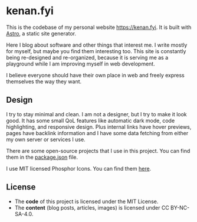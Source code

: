 # kenan.fyi

This is the codebase of my personal website https://kenan.fyi. It is built with [Astro](https://astro.build), a static site generator.

Here I blog about software and other things that interest me. I write mostly for myself, but maybe you find them interesting too. This site is constantly being re-designed and re-organized, because it is serving me as a playground while I am improving myself in web development.

I believe everyone should have their own place in web and freely express themselves the way they want.

## Design

I try to stay minimal and clean. I am not a designer, but I try to make it look good. It has some small QoL features like automatic dark mode, code highlighting, and responsive design. Plus internal links have hover previews, pages have backlink information and I have some data fetching from either my own server or services I use.

There are some open-source projects that I use in this project. You can find them in the [package.json](./package.json) file.

I use MIT licensed Phosphor Icons. You can find them [here](https://phosphoricons.com/).

## License

- The **code** of this project is licensed under the MIT License.
- The **content** (blog posts, articles, images) is licensed under CC BY-NC-SA-4.0.
